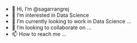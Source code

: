 - 👋 Hi, I’m @sagarrangrej
- 👀 I’m interested in Data Science
- 🌱 I’m currently looking to work in Data Science ...
- 💞️ I’m looking to collaborate on ...
- 📫 How to reach me ...

<!---
sagarrangrej/sagarrangrej is a ✨ special ✨ repository because its `README.md` (this file) appears on your GitHub profile.
You can click the Preview link to take a look at your changes.
--->
